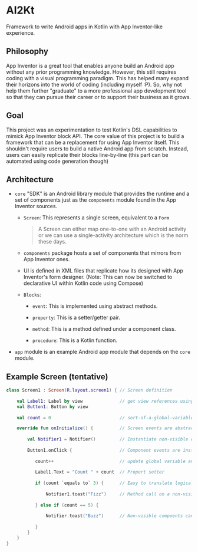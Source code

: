 # AI2Kt

Framework to write Android apps in Kotlin with App Inventor-like experience.

## Philosophy

App Inventor is a great tool that enables anyone build an Android app without any prior programming knowledge. However, this still requires coding with a visual programming paradigm. This has helped many expand their horizons into the world of coding (including myself :P). So, why not help them further "graduate" to a more professional app development tool so that they can pursue their career or to support their business as it grows.

## Goal

This project was an experimentation to test Kotlin's DSL capabilities to mimick App Inventor block API. The core value of this project is to build a framework that can be a replacement for using App Inventor itself. This shouldn't require users to build a native Android app from scratch. Instead, users can easily replicate their blocks line-by-line (this part can be automated using code generation though)

## Architecture

- `core` "SDK" is an Android library module that provides the runtime and a set of components just as the `components` module found in the App Inventor sources.

  - `Screen`: This represents a single screen, equivalent to a `Form`
  
    > A Screen can either map one-to-one with an Android activity or we can use a single-activity architecture which is the norm these days.
  - `components` package hosts a set of components that mirrors from App Inventor ones.
  
  - UI is defined in XML files that replicate how its designed with App Inventor's form designer. (Note: This can now be switched to declarative UI within Kotlin code using Compose)
  
  - `Blocks`:
  
    - `event`: This is implemented using abstract methods.
    
    - `property`: This is a setter/getter pair.
    
    - `method`: This is a method defined under a component class.
    
    - `procedure`: This is a Kotlin function.
    
- `app` module is an example Android app module that depends on the `core` module.

## Example Screen (tentative)

```kt
class Screen1 : Screen(R.layout.screen1) { // Screen definition
    
    val Label1: Label by view              // get view references using Kotlin delegates
    val Button1: Button by view
    
    val count = 0                          // sort-of-a-global-variable

    override fun onInitialize() {          // Screen events are abstract methods
    
        val Notifier1 = Notifier()         // Instantiate non-visible components here
        
        Button1.onClick {                  // Component events are instance methods
        
           count++                         // update global variable anywhere
           
           Label1.Text = "Count " + count  // Propert setter
           
           if (count `equals to` 3) {      // Easy to translate logical and mathematical blocks using the power of Kotlin
           
               Notifier1.toast("Fizz")     // Method call on a non-visible compoent
           
           } else if (count == 5) {
           
               Notifier.toast("Buzz")      // Non-visible compoents can be single-instanced, where possible
           
           }
        }
    }
}
```
